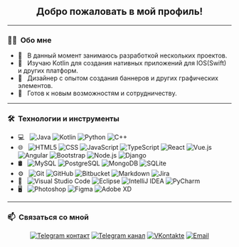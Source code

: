 <h2 align="center">Добро пожаловать в мой профиль!</h2>

---

<h3>👨‍💻 &nbsp;Обо мне</h3>

- 🚀 &nbsp; В данный момент занимаюсь разработкой нескольких проектов.
- 🌱 &nbsp; Изучаю Kotlin для создания нативных приложений для IOS(Swift) и других платформ.
- 🎨 &nbsp; Дизайнер с опытом создания баннеров и других графических элементов.
- 💼 &nbsp; Готов к новым возможностям и сотрудничеству.

---

<h3>🛠 &nbsp;Технологии и инструменты</h3>

- 💻 &nbsp;
  ![Java](https://img.shields.io/badge/-Java-333333?style=flat&logo=Java&logoColor=007396)
  ![Kotlin](https://img.shields.io/badge/-Kotlin-333333?style=flat&logo=kotlin&logoColor=7F52FF)
  ![Python](https://img.shields.io/badge/-Python-333333?style=flat&logo=python)
  ![C++](https://img.shields.io/badge/-C++-333333?style=flat&logo=c%2B%2B&logoColor=00599C)
- 🌐 &nbsp;
  ![HTML5](https://img.shields.io/badge/-HTML5-333333?style=flat&logo=HTML5)
  ![CSS](https://img.shields.io/badge/-CSS-333333?style=flat&logo=CSS3&logoColor=1572B6)
  ![JavaScript](https://img.shields.io/badge/-JavaScript-333333?style=flat&logo=javascript)
  ![TypeScript](https://img.shields.io/badge/-TypeScript-333333?style=flat&logo=typescript)
  ![React](https://img.shields.io/badge/-React-333333?style=flat&logo=react)
  ![Vue.js](https://img.shields.io/badge/-Vue.js-333333?style=flat&logo=vue.js)
  ![Angular](https://img.shields.io/badge/-Angular-333333?style=flat&logo=angular&logoColor=DD0031)
  ![Bootstrap](https://img.shields.io/badge/-Bootstrap-333333?style=flat&logo=bootstrap&logoColor=563D7C)
  ![Node.js](https://img.shields.io/badge/-Node.js-333333?style=flat&logo=node.js)
  ![Django](https://img.shields.io/badge/-Django-333333?style=flat&logo=django&logoColor=092E20)
- 🛢 &nbsp;
  ![MySQL](https://img.shields.io/badge/-MySQL-333333?style=flat&logo=mysql)
  ![PostgreSQL](https://img.shields.io/badge/-PostgreSQL-333333?style=flat&logo=postgresql)
  ![MongoDB](https://img.shields.io/badge/-MongoDB-333333?style=flat&logo=mongodb)
  ![SQLite](https://img.shields.io/badge/-SQLite-333333?style=flat&logo=sqlite)
- ⚙️ &nbsp;
  ![Git](https://img.shields.io/badge/-Git-333333?style=flat&logo=git)
  ![GitHub](https://img.shields.io/badge/-GitHub-333333?style=flat&logo=github)
  ![Bitbucket](https://img.shields.io/badge/-Bitbucket-333333?style=flat&logo=bitbucket)
  ![Markdown](https://img.shields.io/badge/-Markdown-333333?style=flat&logo=markdown)
  ![Jira](https://img.shields.io/badge/-Jira-333333?style=flat&logo=jira&logoColor=0052CC)
- 🔧 &nbsp;
  ![Visual Studio Code](https://img.shields.io/badge/-Visual%20Studio%20Code-333333?style=flat&logo=visual-studio-code&logoColor=007ACC)
  ![Eclipse](https://img.shields.io/badge/-Eclipse-333333?style=flat&logo=eclipse-ide&logoColor=2C2255)
  ![IntelliJ IDEA](https://img.shields.io/badge/-IntelliJ%20IDEA-333333?style=flat&logo=intellij-idea&logoColor=000000)
  ![PyCharm](https://img.shields.io/badge/-PyCharm-333333?style=flat&logo=pycharm&logoColor=21D789)
- 🖥 &nbsp;
  ![Photoshop](https://img.shields.io/badge/-Photoshop-333333?style=flat&logo=adobe-photoshop)
  ![Figma](https://img.shields.io/badge/-Figma-333333?style=flat&logo=figma)
  ![Adobe XD](https://img.shields.io/badge/-Adobe%20XD-333333?style=flat&logo=adobe-xd&logoColor=FF61F6)

---

<h3>📫 &nbsp;Связаться со мной</h3>

<p align="center">
  <a href="https://t.me/ietobolno"><img alt="Telegram контакт" src="https://img.shields.io/badge/%D0%A2%D0%B5%D0%BB%D0%B5%D0%B3%D1%80%D0%B0%D0%BC-@ietobolno-blue?style=flat-square&logo=telegram"></a>
  <a href="https://t.me/lidarinfo"><img alt="Telegram канал" src="https://img.shields.io/badge/%D0%A2%D0%B5%D0%BB%D0%B5%D0%B3%D1%80%D0%B0%D0%BC-@lidarinfo-blue?style=flat-square&logo=telegram"></a>
  <a href="https://vk.com/lidarinfo/"><img alt="VKontakte" src="https://img.shields.io/badge/%D0%92%D0%9A%D0%BE%D0%BD%D1%82%D0%B0%D0%BA%D1%82%D0%B5-LidarInfo-blue?style=flat-square&logo=vk"></a>
  <a href="mailto:lidarnews@proton.me"><img alt="Email" src="https://img.shields.io/badge/Email-lidarnews@proton.me-blue?style=flat-square&logo=gmail"></a>
</p>
